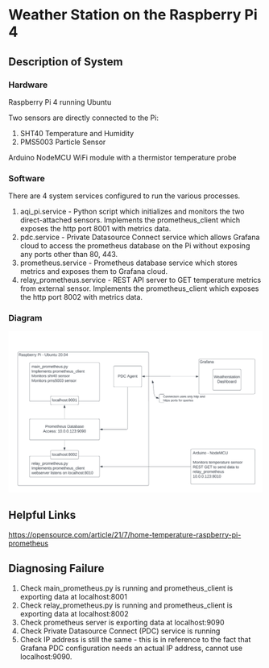 # Weather Station on the Raspberry Pi 4
## Description of System
### Hardware
Raspberry Pi 4 running Ubuntu

Two sensors are directly connected to the Pi:
1. SHT40 Temperature and Humidity
2. PMS5003 Particle Sensor

Arduino NodeMCU WiFi module with a thermistor temperature probe

### Software
There are 4 system services configured to run the various processes.
1. aqi_pi.service - Python script which initializes and monitors the two direct-attached sensors. Implements the prometheus_client which exposes the http port 8001 with metrics data.
2. pdc.service - Private Datasource Connect service which allows Grafana cloud to access the prometheus database on the Pi without exposing any ports other than 80, 443.
3. prometheus.service - Prometheus database service which stores metrics and exposes them to Grafana cloud.
4. relay_prometheus.service - REST API server to GET temperature metrics from external sensor. Implements the prometheus_client which exposes the http port 8002 with metrics data.

### Diagram
![Alt System Diagram](./system_diagram.png)

## Helpful Links
https://opensource.com/article/21/7/home-temperature-raspberry-pi-prometheus

## Diagnosing Failure
1. Check main_prometheus.py is running and prometheus_client is exporting data at localhost:8001
2. Check relay_prometheus.py is running and prometheus_client is exporting data at localhost:8002
3. Check prometheus server is exporting data at localhost:9090
4. Check Private Datasource Connect (PDC) service is running
5. Check IP address is still the same - this is in reference to the fact that Grafana PDC configuration needs an actual IP address, cannot use localhost:9090.
